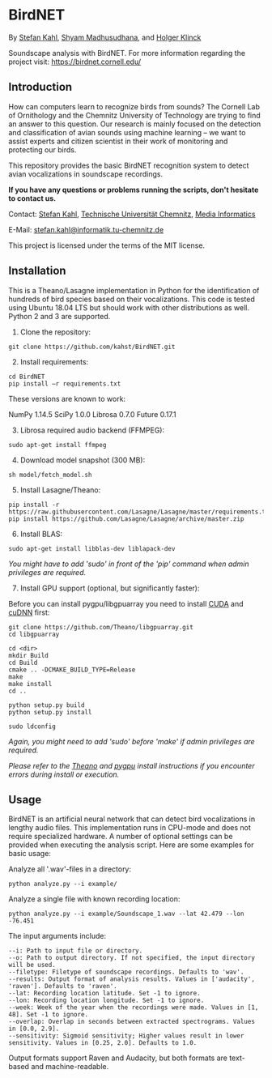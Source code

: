 # BirdNET
By [Stefan Kahl](https://github.com/kahst), [Shyam Madhusudhana](https://www.birds.cornell.edu/brp/shyam-madhusudhana/), and [Holger Klinck](https://www.birds.cornell.edu/brp/holger-klinck/)

Soundscape analysis with BirdNET. For more information regarding the project visit: https://birdnet.cornell.edu/

## Introduction
How can computers learn to recognize birds from sounds? The Cornell Lab of Ornithology and the Chemnitz University of Technology are trying to find an answer to this question. Our research is mainly focused on the detection and classification of avian sounds using machine learning – we want to assist experts and citizen scientist in their work of monitoring and protecting our birds.

This repository provides the basic BirdNET recognition system to detect avian vocalizations in soundscape recordings.

<b>If you have any questions or problems running the scripts, don't hesitate to contact us.</b>

Contact:  [Stefan Kahl](https://github.com/kahst), [Technische Universität Chemnitz](https://www.tu-chemnitz.de/index.html.en), [Media Informatics](https://www.tu-chemnitz.de/informatik/Medieninformatik/index.php.en)

E-Mail: stefan.kahl@informatik.tu-chemnitz.de

This project is licensed under the terms of the MIT license.

## Installation
This is a Theano/Lasagne implementation in Python for the identification of hundreds of bird species based on their vocalizations. This code is tested using Ubuntu 18.04 LTS but should work with other distributions as well. Python 2 and 3 are supported.

1. Clone the repository:

```
git clone https://github.com/kahst/BirdNET.git
```

2. Install requirements:

```
cd BirdNET
pip install –r requirements.txt
```
These versions are known to work:

NumPy 1.14.5
SciPy 1.0.0
Librosa 0.7.0
Future 0.17.1 

3. Librosa required audio backend (FFMPEG):

```
sudo apt-get install ffmpeg
```

4. Download model snapshot (300 MB):

```
sh model/fetch_model.sh
```

5. Install Lasagne/Theano:

```
pip install -r https://raw.githubusercontent.com/Lasagne/Lasagne/master/requirements.txt
pip install https://github.com/Lasagne/Lasagne/archive/master.zip
```

6. Install BLAS:

```
sudo apt-get install libblas-dev liblapack-dev
```

<i>You might have to add 'sudo' in front of the 'pip' command when admin privileges are required.</i>

7. Install GPU support (optional, but significantly faster):

Before you can install pygpu/libgpuarray you need to install [CUDA](https://docs.nvidia.com/cuda/cuda-installation-guide-linux/index.html) and [cuDNN](https://docs.nvidia.com/deeplearning/sdk/cudnn-install/index.html) first: 

```
git clone https://github.com/Theano/libgpuarray.git
cd libgpuarray

cd <dir>
mkdir Build
cd Build
cmake .. -DCMAKE_BUILD_TYPE=Release
make
make install
cd ..

python setup.py build
python setup.py install

sudo ldconfig
```

<i>Again, you might need to add 'sudo' before 'make' if admin privileges are required.

Please refer to the [Theano](http://deeplearning.net/software/theano/install_ubuntu.html) and [pygpu](http://deeplearning.net/software/libgpuarray/installation.html#step-by-step-install) install instructions if you encounter errors during install or execution.</i>

## Usage
BirdNET is an artificial neural network that can detect bird vocalizations in lengthy audio files. This implementation runs in CPU-mode and does not require specialized hardware. A number of optional settings can be provided when executing the analysis script. Here are some examples for basic usage:

Analyze all '.wav'-files in a directory:

```
python analyze.py --i example/
```

Analyze a single file with known recording location:

```
python analyze.py --i example/Soundscape_1.wav --lat 42.479 --lon -76.451
```

The input arguments include:

```
--i: Path to input file or directory.
--o: Path to output directory. If not specified, the input directory will be used.
--filetype: Filetype of soundscape recordings. Defaults to 'wav'.
--results: Output format of analysis results. Values in ['audacity', 'raven']. Defaults to 'raven'.
--lat: Recording location latitude. Set -1 to ignore.
--lon: Recording location longitude. Set -1 to ignore.
--week: Week of the year when the recordings were made. Values in [1, 48]. Set -1 to ignore.
--overlap: Overlap in seconds between extracted spectrograms. Values in [0.0, 2.9].
--sensitivity: Sigmoid sensitivity; Higher values result in lower sensitivity. Values in [0.25, 2.0]. Defaults to 1.0.
```

Output formats support Raven and Audacity, but both formats are text-based and machine-readable.